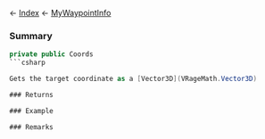 ← [Index](Api-Index) ← [MyWaypointInfo](Sandbox.ModAPI.Ingame.MyWaypointInfo)

### Summary

```csharp
private public Coords
```csharp

Gets the target coordinate as a [Vector3D](VRageMath.Vector3D) 

### Returns

### Example

### Remarks

